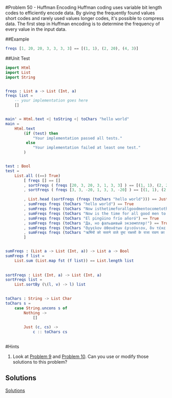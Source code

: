 #Problem 50 - Huffman Encoding 
Huffman coding uses variable bit length codes to efficiently encode data. By giving the frequently found values short codes and rarely used values longer codes, it's possible to compress data. The first step in Huffman encoding is to determine the frequency of every value in the input data. 

##Example
```elm 
freqs [1, 20, 20, 3, 3, 3, 3] == [(1, 1), (2, 20), (4, 3)]
```

##Unit Test
```elm
import Html
import List 
import String


freqs : List a -> List (Int, a)
freqs list = 
    -- your implementation goes here
    []


main' = Html.text <| toString <| toChars "hello world"
main =
    Html.text
        (if (test) then
            "Your implementation passed all tests."
         else
            "Your implementation failed at least one test."
        )


test : Bool
test =
    List.all ((==) True)
        [ freqs [] == []
        , sortFreqs ( freqs [20, 3, 20, 3, 1, 3, 3] ) == [(1, 1), (2, 20), (4, 3)]
        , sortFreqs ( freqs [3, 3, -20, 1, 3, 3, -20] ) == [(1, 1), (2, -20), (4, 3)]

        , List.head (sortFreqs (freqs (toChars "hello world"))) == Just (3, 'l')
        , sumFreqs freqs (toChars "hello world") == True
        , sumFreqs freqs (toChars "Now isthetimeforallgoodmentocometothe...") == True
        , sumFreqs freqs (toChars "Now is the time for all good men to come to the...") == True
        , sumFreqs freqs (toChars "El pingüino frío añoró") == True
        , sumFreqs freqs (toChars "Да, но фальшивый экземпляр!") == True
        , sumFreqs freqs (toChars "ἄγγελον ἀθανάτων ἐριούνιον, ὃν τέκε Μαῖα") == True
        , sumFreqs freqs (toChars "ऋषियों को सताने वाले दुष्ट राक्षसों के राजा रावण का सर्वनाश करने") == True
        ]


sumFreqs : (List a -> List (Int, a)) -> List a -> Bool
sumFreqs f list =
    List.sum (List.map fst (f list)) == List.length list
        
    
sortFreqs : List (Int, a) -> List (Int, a)
sortFreqs list = 
    List.sortBy (\(l, v) -> l) list
    

toChars : String -> List Char
toChars s = 
    case String.uncons s of  
        Nothing -> 
            []
            
        Just (c, cs) ->
            c :: toChars cs
            
```

#Hints
1. Look at [Problem 9](p/p09.md) and [Problem 10](p/p10.md). Can you use or modify those solutions to this problem?

## Solutions
[Solutions](../s/s49.md) 